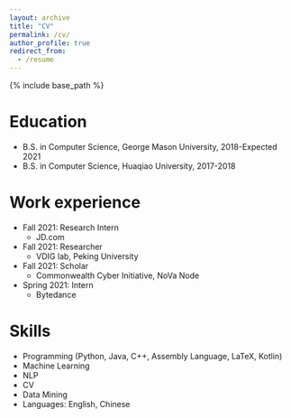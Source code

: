 ```yaml
---
layout: archive
title: "CV"
permalink: /cv/
author_profile: true
redirect_from:
  - /resume
---
```


{% include base_path %}

Education
======
* B.S. in Computer Science, George Mason University, 2018-Expected 2021
* B.S. in Computer Science, Huaqiao University, 2017-2018

Work experience
======
* Fall 2021: Research Intern
  * JD.com
* Fall 2021: Researcher
  * VDIG lab, Peking University
* Fall 2021: Scholar
  * Commonwealth Cyber Initiative, NoVa Node
* Spring 2021: Intern
  * Bytedance
  
Skills
======
* Programming (Python, Java, C++, Assembly Language, LaTeX, Kotlin)
* Machine Learning
* NLP
* CV
* Data Mining
* Languages: English, Chinese
